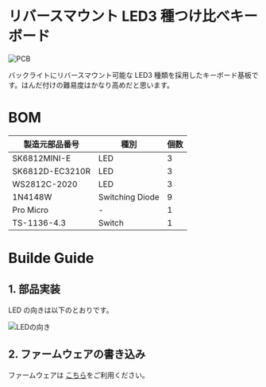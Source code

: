 # リバースマウント LED3 種つけ比べキーボード

![PCB](https://user-images.githubusercontent.com/90203406/174438347-26d3f16c-3a3b-4ae2-8327-7f7f3f7393ff.jpg)

バックライトにリバースマウント可能な LED3 種類を採用したキーボード基板です。はんだ付けの難易度はかなり高めだと思います。

# BOM

| 製造元部品番号  | 種別            | 個数 |
| --------------- | --------------- | ---- |
| SK6812MINI-E    | LED             | 3    |
| SK6812D-EC3210R | LED             | 3    |
| WS2812C-2020    | LED             | 3    |
| 1N4148W         | Switching Diode | 9    |
| Pro Micro       | -               | 1    |
| TS-1136-4.3     | Switch          | 1    |

# Builde Guide

## 1. 部品実装

LED の向きは以下のとおりです。

![LEDの向き](https://user-images.githubusercontent.com/90203406/177974941-47f89e48-6019-47e9-94e4-087d2e52bba4.jpg)

## 2. ファームウェアの書き込み

ファームウェアは [こちら](/firmware)をご利用ください。
